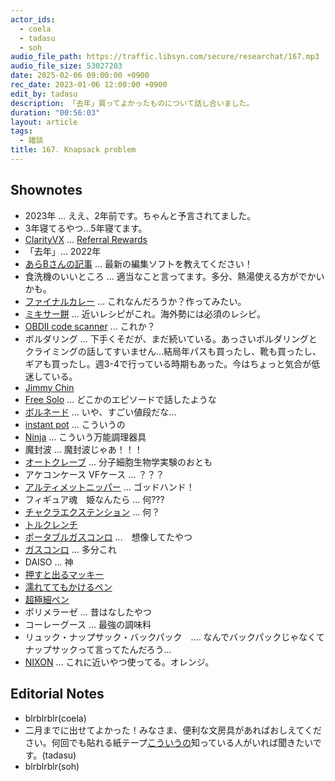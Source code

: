 ```yaml
---
actor_ids:
  - coela
  - tadasu
  - soh
audio_file_path: https://traffic.libsyn.com/secure/researchat/167.mp3 
audio_file_size: 53027203
date: 2025-02-06 09:00:00 +0900
rec_date: 2023-01-06 12:00:00 +0900
edit_by: tadasu
description: 「去年」買ってよかったものについて話し合いました。
duration: "00:56:03"
layout: article
tags:
  - 雑談
title: 167. Knapsack problem
---
```


## Shownotes
- 2023年 ... ええ、2年前です。ちゃんと予言されてました。
- 3年寝てるやつ...5年寝てます。
- [ClarityVX](https://www.waves.com/plugins/clarity-vx) ... [Referral Rewards](https://www.waves.com/r/1438560)
- 「去年」... 2022年
- [あらBさんの記事](https://note.com/arkb/n/ne7eb81e2aa27 ) ... 最新の編集ソフトを教えてください！
- 食洗機のいいところ ... 適当なこと言ってます。多分、熱湯使える方がでかいかも。　
- [ファイナルカレー](https://negineesan.hatenablog.com/entry/2017/09/28/210531) ... これなんだろうか？作ってみたい。
- [ミキサー餅](https://cookpad.com/jp/recipes/19399894-%E3%83%9F%E3%82%AD%E3%82%B5%E3%83%BC%E3%81%A8%E3%83%AC%E3%83%B3%E3%82%B8%E3%81%A7%E7%B0%A1%E5%8D%98%E3%81%8A%E9%A4%85) ... 近いレシピがこれ。海外勢には必須のレシピ。
- [OBDII code scanner](https://www.amazon.co.jp/dp/B071D57S5H/?tag=researchatf04-22) ... これか？
- ボルダリング ... 下手くそだが、まだ続いている。あっさいボルダリングとクライミングの話してすいません...結局年パスも買ったし、靴も買ったし、ギアも買ったし。週3-4で行っている時期もあった。今はちょっと気合が低迷している。
- [Jimmy Chin](https://en.wikipedia.org/wiki/Jimmy_Chin)
- [Free Solo](https://films.nationalgeographic.com/free-solo) ... どこかのエピソードで話したような
- [ボルネード](https://www.amazon.co.jp/dp/B00D7VIY5M/?tag=researchatf04-22) ... いや、すごい値段だな...
- [instant pot](https://www.amazon.co.jp/dp/B07Z7Y25J9/?tag=researchatf04-22) ... こういうの
- [Ninja](https://www.amazon.co.jp/dp/B07S6529ZZ/?tag=researchatf04-22) ... こういう万能調理器具
- 魔封波 ... 魔封波じゃあ！！！
- [オートクレーブ](https://ja.wikipedia.org/wiki/%E3%82%AA%E3%83%BC%E3%83%88%E3%82%AF%E3%83%AC%E3%83%BC%E3%83%96) ... 分子細胞生物学実験のおとも
- アケコンケース VFケース ... ？？？
- [アルティメットニッパー](https://www.amazon.co.jp/dp/B0CWRYDHM2/?tag=researchatf04-22) ... ゴッドハンド！
- フィギュア魂　姫なんたら ... 何???
- [チャクラエクステンション](https://dic.pixiv.net/a/%E3%83%81%E3%83%A3%E3%82%AF%E3%83%A9%E3%82%A8%E3%82%AF%E3%82%B9%E3%83%86%E3%83%B3%E3%82%B7%E3%83%A7%E3%83%B3) ... 何？
- [トルクレンチ](https://www.amazon.co.jp/dp/B00369X0W2?tag=researchatf04-22)
- [ポータブルガスコンロ](https://www.amazon.co.jp/dp/B0BZHBZB4T?tag=researchatf04-22) ...　想像してたやつ
- [ガスコンロ](https://www.amazon.co.jp/dp/B0BL3KQ3T6/?tag=researchatf04-22) ... 多分これ
- DAISO ... 神
- [押すと出るマッキー](https://www.amazon.co.jp/dp/B00260N1VC?tag=researchatf04-22)
- [濡れててもかけるペン](https://www.amazon.co.jp/dp/B007QAIW3Y?tag=researchatf04-22)
- [超極細ペン](https://www.amazon.co.jp/dp/B00GUCP2F0?tag=researchatf04-22)
- ポリメラーゼ ... 昔はなしたやつ
- コーレーグース ... 最強の調味料
- リュック・ナップサック・バックパック　.... なんでバックパックじゃなくてナップサックって言ってたんだろう...
- [NIXON](https://www.amazon.co.jp/dp/B089LMCQY2/?tag=researchatf04-22) ... これに近いやつ使ってる。オレンジ。

## Editorial Notes
- blrblrblr(coela)
- 二月までに出せてよかった！みなさま、便利な文房具があればおしえてください。何回でも貼れる紙テープ[こういうの](https://item.rakuten.co.jp/mokukouya/sosi023/)知っている人がいれば聞きたいです。(tadasu)
- blrblrblr(soh)
